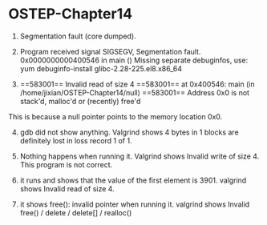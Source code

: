 # OSTEP-Chapter14

1. Segmentation fault (core dumped).

2. Program received signal SIGSEGV, Segmentation fault.
0x0000000000400546 in main ()
Missing separate debuginfos, use: yum debuginfo-install glibc-2.28-225.el8.x86_64

3. ==583001== Invalid read of size 4
==583001==    at 0x400546: main (in /home/jixian/OSTEP-Chapter14/null)
==583001==  Address 0x0 is not stack'd, malloc'd or (recently) free'd

This is because a null pointer points to the memory location 0x0.

4. gdb did not show anything. Valgrind shows  4 bytes in 1 blocks are definitely lost in loss record 1 of 1. 

5. Nothing happens when running it. 
   Valgrind shows Invalid write of size 4. 
   This program is not correct.

6. it runs and shows that the value of the first element is 3901.
   valgrind shows Invalid read of size 4.

7. it shows free(): invalid pointer when running it.
   valgrind shows Invalid free() / delete / delete[] / realloc()

